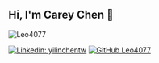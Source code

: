 <h2> Hi, I'm Carey Chen 👋 </h2>

<p>
  <img src="https://komarev.com/ghpvc/?username=Leo4077" alt="Leo4077" />
</p>

[![Linkedin: yilinchentw](https://img.shields.io/badge/-yilinchentw-blue?style=flat-square&logo=Linkedin&logoColor=white&link=https://www.linkedin.com/in/yilinchentw/)](https://www.linkedin.com/in/yilinchentw/)
[![GitHub Leo4077](https://img.shields.io/github/followers/Leo4077?label=follow&style=social)](https://github.com/Leo4077)

<!--
**Leo4077/Leo4077** is a ✨ _special_ ✨ repository because its `README.md` (this file) appears on your GitHub profile.

Here are some ideas to get you started:

- 🔭 I’m currently working on ...
- 🌱 I’m currently learning ...
- 👯 I’m looking to collaborate on ...
- 🤔 I’m looking for help with ...
- 💬 Ask me about ...
- 📫 How to reach me: ...
- 😄 Pronouns: ...
- ⚡ Fun fact: ...
-->
